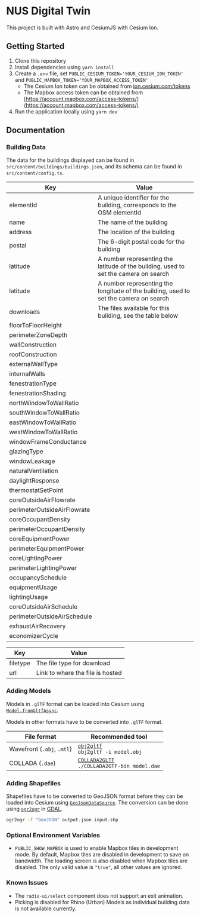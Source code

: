 # NUS Digital Twin

This project is built with Astro and CesiumJS with Cesium Ion.

## Getting Started

1. Clone this repository
2. Install dependencies using `yarn install`
3. Create a `.env` file, set `PUBLIC_CESIUM_TOKEN='YOUR_CESIUM_ION_TOKEN'` and `PUBLIC_MAPBOX_TOKEN='YOUR_MAPBOX_ACCESS_TOKEN'`
   - The Cesium Ion token can be obtained from [ion.cesium.com/tokens](https://ion.cesium.com/tokens)
   - The Mapbox access token can be obtained from [https://account.mapbox.com/access-tokens/](https://account.mapbox.com/access-tokens/)
4. Run the application locally using `yarn dev`

## Documentation

### Building Data

The data for the buildings displayed can be found in `src/content/buildings/buildings.json`, and its schema can be found in `src/content/config.ts`.

| Key                         | Value                                                                                 |
| --------------------------- | ------------------------------------------------------------------------------------- |
| elementId                   | A unique identifier for the building, corresponds to the OSM elementId                |
| name                        | The name of the building                                                              |
| address                     | The location of the building                                                          |
| postal                      | The 6-digit postal code for the building                                              |
| latitude                    | A number representing the latitude of the building, used to set the camera on search  |
| latitude                    | A number representing the longitude of the building, used to set the camera on search |
| downloads                   | The files available for this building, see the table below                            |
| floorToFloorHeight          |                                                                                       |
| perimeterZoneDepth          |                                                                                       |
| wallConstruction            |                                                                                       |
| roofConstruction            |                                                                                       |
| externalWallType            |                                                                                       |
| internalWalls               |                                                                                       |
| fenestrationType            |                                                                                       |
| fenestrationShading         |                                                                                       |
| northWindowToWallRatio      |                                                                                       |
| southWindowToWallRatio      |                                                                                       |
| eastWindowToWallRatio       |                                                                                       |
| westWindowToWallRatio       |                                                                                       |
| windowFrameConductance      |                                                                                       |
| glazingType                 |                                                                                       |
| windowLeakage               |                                                                                       |
| naturalVentilation          |                                                                                       |
| daylightResponse            |                                                                                       |
| thermostatSetPoint          |                                                                                       |
| coreOutsideAirFlowrate      |                                                                                       |
| perimeterOutsideAirFlowrate |                                                                                       |
| coreOccupantDensity         |                                                                                       |
| perimeterOccupantDensity    |                                                                                       |
| coreEquipmentPower          |                                                                                       |
| perimeterEquipmentPower     |                                                                                       |
| coreLightingPower           |                                                                                       |
| perimeterLightingPower      |                                                                                       |
| occupancySchedule           |                                                                                       |
| equipmentUsage              |                                                                                       |
| lightingUsage               |                                                                                       |
| coreOutsideAirSchedule      |                                                                                       |
| perimeterOutsideAirSchedule |                                                                                       |
| exhaustAirRecovery          |                                                                                       |
| economizerCycle             |                                                                                       |

| Key      | Value                            |
| -------- | -------------------------------- |
| filetype | The file type for download       |
| url      | Link to where the file is hosted |

### Adding Models

Models in `.glTF` format can be loaded into Cesium using [`Model.fromGltfAsync`](https://cesium.com/learn/ion-sdk/ref-doc/Model.html#.fromGltfAsync).

Models in other formats have to be converted into `.glTF` format.

| File format                | Recommended tool                                                                                |
| -------------------------- | ----------------------------------------------------------------------------------------------- |
| Wavefront (`.obj`, `.mtl`) | [`obj2gltf`](https://github.com/CesiumGS/obj2gltf)<br>`obj2gltf -i model.obj`                   |
| COLLADA (`.dae`)           | [`COLLADA2GLTF`](https://github.com/KhronosGroup/COLLADA2GLTF)<br>`./COLLADA2GTF-bin model.dae` |

### Adding Shapefiles

Shapefiles have to be converted to GeoJSON format before they can be loaded into Cesium using [`GeoJsonDataSource`](https://cesium.com/learn/ion-sdk/ref-doc/GeoJsonDataSource.html). The conversion can be done using [`ogr2ogr`](https://gdal.org/programs/ogr2ogr.html) in [GDAL](https://gdal.org/).

```bash
ogr2ogr -f "GeoJSON" output.json input.shp
```

### Optional Environment Variables

- `PUBLIC_SHOW_MAPBOX` is used to enable Mapbox tiles in development mode. By default, Mapbox tiles are disabled in development to save on bandwidth. The loading screen is also disabled when Mapbox tiles are disabled. The only valid value is `"true"`, all other values are ignored.

### Known Issues

- The `radix-ui/select` component does not support an exit animation.
- Picking is disabled for Rhino (Urban) Models as individual building data is not available currently.
